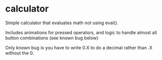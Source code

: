 # calculator

Simple calculator that evaluates math not using eval(). 

Includes animations for pressed operators, and logic to handle almost all button combinations (see known bug below)

Only known bug is you have to write 0.X to do a decimal rather than .X without the 0. 